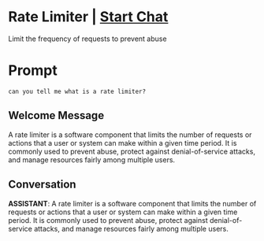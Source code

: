 

# Rate Limiter | [Start Chat](https://gptcall.net/chat.html?data=%7B%22contact%22%3A%7B%22id%22%3A%22YFA0Z6BFqqdNMr2t1McYM%22%2C%22flow%22%3Atrue%7D%7D)
Limit the frequency of requests to prevent abuse

# Prompt

```
can you tell me what is a rate limiter?
```

## Welcome Message
A rate limiter is a software component that limits the number of requests or actions that a user or system can make within a given time period. It is commonly used to prevent abuse, protect against denial-of-service attacks, and manage resources fairly among multiple users.

## Conversation

**ASSISTANT**: A rate limiter is a software component that limits the number of requests or actions that a user or system can make within a given time period. It is commonly used to prevent abuse, protect against denial-of-service attacks, and manage resources fairly among multiple users.

